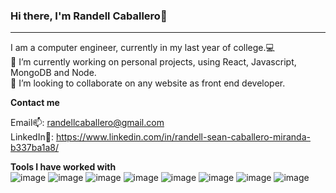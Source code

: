### Hi there, I'm Randell Caballero👋
<hr>
I am a computer engineer, currently in my last year of college.💻
<br/>
🔭 I’m currently working on personal projects, using React, Javascript, MongoDB and Node. <br />
👯 I’m looking to collaborate on any website as front end developer.


**Contact me**

Email📫: randellcaballero@gmail.com<br />
LinkedIn👀: https://www.linkedin.com/in/randell-sean-caballero-miranda-b337ba1a8/<br />



**Tools I have worked with**<br />
![image](https://user-images.githubusercontent.com/102177367/195671591-58fa3ea6-3b2c-4874-85b9-731a226c160f.png)
![image](https://user-images.githubusercontent.com/102177367/195672577-f3baa3fd-89ce-41de-a384-03f904d8f678.png)
![image](https://user-images.githubusercontent.com/102177367/195672613-f2ce11da-5d81-4f04-9270-ef059dd83465.png)
![image](https://user-images.githubusercontent.com/102177367/195672630-1319add8-e61b-49df-81af-ec10d987b723.png)
![image](https://user-images.githubusercontent.com/102177367/195672655-32c83f59-41f9-4dc9-9e80-e4bf3435caa7.png)
![image](https://user-images.githubusercontent.com/102177367/195672679-deeef2ab-990a-4b54-bc94-9c9b5b81d81b.png)
![image](https://user-images.githubusercontent.com/102177367/195672703-f9f9ba19-8107-4bdc-a409-746ba1f9b06a.png)
![image](https://user-images.githubusercontent.com/102177367/195672756-d65a3472-2cff-4d71-85d1-028ba07ced02.png)

<!--
**RandellSCaballero/RandellSCaballero** is a ✨ _special_ ✨ repository because its `README.md` (this file) appears on your GitHub profile.

Here are some ideas to get you started:

- 🔭 I’m currently working on ...
- 🌱 I’m currently learning ...
- 👯 I’m looking to collaborate on ...
- 🤔 I’m looking for help with ...
- 💬 Ask me about ...
- 📫 How to reach me: ...
- 😄 Pronouns: ...
- ⚡ Fun fact: ...
-->
